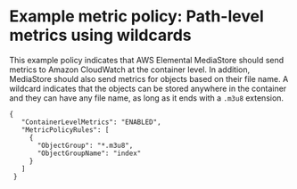 # Example metric policy: Path\-level metrics using wildcards<a name="policies-metric-examples-path-level-metrics-using-wildcard"></a>

This example policy indicates that AWS Elemental MediaStore should send metrics to Amazon CloudWatch at the container level\. In addition, MediaStore should also send metrics for objects based on their file name\. A wildcard indicates that the objects can be stored anywhere in the container and they can have any file name, as long as it ends with a `.m3u8` extension\. 

```
{
   "ContainerLevelMetrics": "ENABLED",
   "MetricPolicyRules": [
     {
       "ObjectGroup": "*.m3u8",
       "ObjectGroupName": "index"
     }
   ]
 }
```